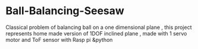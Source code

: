 # Ball-Balancing-Seesaw
Classical problem of balancing ball on a one dimensional plane , this project represents home made version of 1DOF inclined plane , made with 1 servo motor and ToF sensor with Rasp pi &amp;python
